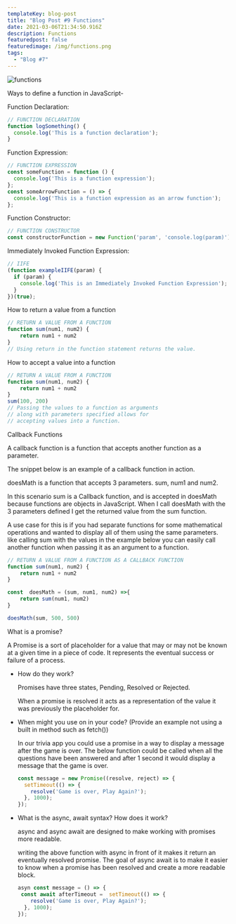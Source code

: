 ```yaml
---
templateKey: blog-post
title: "Blog Post #9 Functions"
date: 2021-03-06T21:34:50.916Z
description: Functions
featuredpost: false
featuredimage: /img/functions.png
tags:
  - "Blog #7"
---
```

![functions](/img/functions.png "functions")



Ways to define a function in JavaScript-

Function Declaration:

```javascript
// FUNCTION DECLARATION
function logSomething() {
  console.log('This is a function declaration');
}
```

Function Expression:

```javascript
// FUNCTION EXPRESSION
const someFunction = function () {
  console.log('This is a function expression');
};
const someArrowFunction = () => {
  console.log('This is a function expression as an arrow function');
};
```

Function Constructor:

```javascript
// FUNCTION CONSTRUCTOR
const constructorFunction = new Function('param', 'console.log(param)');

```

Immediately Invoked Function Expression:

```javascript
// IIFE
(function exampleIIFE(param) {
  if (param) {
    console.log('This is an Immediately Invoked Function Expression');
  }
})(true);

```

How to return a value from a function

```javascript
// RETURN A VALUE FROM A FUNCTION
function sum(num1, num2) {
    return num1 + num2
}
// Using return in the function statement returns the value.
```

How to accept a value into a function

```javascript
// RETURN A VALUE FROM A FUNCTION
function sum(num1, num2) {
    return num1 + num2
}
sum(100, 200)
// Passing the values to a function as arguments
// along with parameters specified allows for 
// accepting values into a function.
```

Callback Functions

A callback function is a function that accepts another function as a parameter.

The snippet below is an example of a callback function in action.

doesMath is a function that accepts 3 parameters. sum, num1 and num2.

In this scenario sum is a Callback function, and is accepted in doesMath because functions are objects in JavaScript. When I call doesMath with the 3 parameters defined I get the returned value from the sum function.

A use case for this is if you had separate functions for some mathematical operations and wanted to display all of them using the same parameters. like calling sum with the values in the example below you can easily call another function when passing it as an argument to a function.

```javascript
// RETURN A VALUE FROM A FUNCTION AS A CALLBACK FUNCTION
function sum(num1, num2) {
    return num1 + num2
}

const  doesMath = (sum, num1, num2) =>{
    return sum(num1, num2)
}

doesMath(sum, 500, 500)
```

What is a promise?

A Promise is a sort of placeholder for a value that may or may not be known at a given time in a piece of code. It represents the eventual success or failure of a process.

* How do they work?

  Promises have three states, Pending, Resolved or Rejected.

  When a promise is resolved it acts as a representation of the value it was previously the placeholder for. 
* When might you use on in your code? (Provide an example not using a built in method such as fetch())

  In our trivia app you could use a promise in a way to display a message after the game is over. The below function could be called when all the questions have been answered and after 1 second it would display a message that the game is over.

  ```javascript
  const message = new Promise((resolve, reject) => {
    setTimeout(() => {
      resolve('Game is over, Play Again?');
    }, 1000);
  });
  ```
* What is the async, await syntax? How does it work?

  async and async await are designed to make working with promises more readable.

  writing the above function with async in front of it makes it return an eventually resolved promise. The goal of async await is to make it easier to know when a promise has been resolved and create a more readable block.

  ```javascript
  asyn const message = () => {
   const await afterTimeout =  setTimeout(() => {
      resolve('Game is over, Play Again?');
    }, 1000);
  });
  ```
